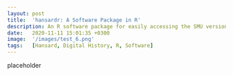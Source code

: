 ```yaml
---
layout: post
title:  'hansardr: A Software Package in R'
description: An R software package for easily accessing the SMU version of the Hansard corpus. Built-in functions integrate he SMU version of the Hansard corpus. Offering the data through not only a database archive, but also a software package, makes the data easier to access as it is already integrated into an R environment. 
date:   2020-11-11 15:01:35 +0300
image:  '/images/test_6.png'
tags:   [Hansard, Digital History, R, Software]
---
```


placeholder 